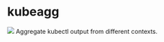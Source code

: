 # kubeagg
![](https://github.com/daftping/kubeagg/workflows/Go/badge.svg)
Aggregate kubectl output from different contexts.

